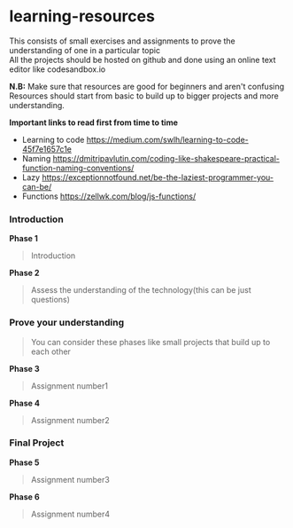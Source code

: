 # learning-resources

This consists of small exercises and assignments to prove the understanding of one in a particular topic  
All the projects should be hosted on github and done using an online text editor like codesandbox.io

**N.B:** Make sure that resources are good for beginners and aren't confusing  
         Resources should start from basic to build up to bigger projects and more understanding. 


**Important links to read first from time to time**
- Learning to code https://medium.com/swlh/learning-to-code-45f7e1657c1e
- Naming
  https://dmitripavlutin.com/coding-like-shakespeare-practical-function-naming-conventions/
- Lazy
  https://exceptionnotfound.net/be-the-laziest-programmer-you-can-be/
- Functions
https://zellwk.com/blog/js-functions/

### Introduction
**Phase 1**
> Introduction 




**Phase 2**
> Assess the understanding of the technology(this can be just questions)

### Prove your understanding
> You can consider these phases like small projects that build up to each other

**Phase 3**
> Assignment number1




**Phase 4**
> Assignment number2

### Final Project

**Phase 5**
> Assignment number3


**Phase 6**
> Assignment number4


